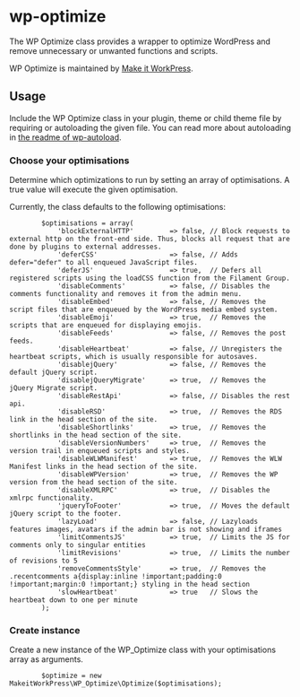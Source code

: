 # wp-optimize
The WP Optimize class provides a wrapper to optimize WordPress and remove unnecessary or unwanted functions and scripts.

WP Optimize is maintained by [Make it WorkPress](https://makeitwork.press/scripts/wp-optimize/).

## Usage
Include the WP Optimize class in your plugin, theme or child theme file by requiring or autoloading the given file. You can read more about autoloading in [the readme of wp-autoload](https://github.com/makeitworkpress/wp-autoload). 

### Choose your optimisations 
Determine which optimizations to run by setting an array of optimisations.
A true value will execute the given optimisation.

Currently, the class defaults to the following optimisations:

            $optimisations = array(
                'blockExternalHTTP'         => false, // Block requests to external http on the front-end side. Thus, blocks all request that are done by plugins to external addresses.
                'deferCSS'                  => false, // Adds defer="defer" to all enqueued JavaScript files.
                'deferJS'                   => true,  // Defers all registered scripts using the loadCSS function from the Filament Group.  
                'disableComments'           => false, // Disables the comments functionality and removes it from the admin menu.
                'disableEmbed'              => false, // Removes the script files that are enqueued by the WordPress media embed system.
                'disableEmoji'              => true,  // Removes the scripts that are enqueued for displaying emojis.
                'disableFeeds'              => false, // Removes the post feeds.
                'disableHeartbeat'          => false, // Unregisters the heartbeat scripts, which is usually responsible for autosaves.
                'disablejQuery'             => false, // Removes the default jQuery script.
                'disablejQueryMigrate'      => true,  // Removes the jQuery Migrate script.
                'disableRestApi'            => false, // Disables the rest api.
                'disableRSD'                => true,  // Removes the RDS link in the head section of the site.
                'disableShortlinks'         => true,  // Removes the shortlinks in the head section of the site.                     
                'disableVersionNumbers'     => true,  // Removes the version trail in enqueued scripts and styles.           
                'disableWLWManifest'        => true,  // Removes the WLW Manifest links in the head section of the site.
                'disableWPVersion'          => true,  // Removes the WP version from the head section of the site.           
                'disableXMLRPC'             => true,  // Disables the xmlrpc functionality.
                'jqueryToFooter'            => true,  // Moves the default jQuery script to the footer.
                'lazyLoad'                  => false, // Lazyloads features images, avatars if the admin bar is not showing and iframes
                'limitCommentsJS'           => true,  // Limits the JS for comments only to singular entities
                'limitRevisions'            => true,  // Limits the number of revisions to 5
                'removeCommentsStyle'       => true,  // Removes the .recentcomments a{display:inline !important;padding:0 !important;margin:0 !important;} styling in the head section
                'slowHeartbeat'             => true   // Slows the heartbeat down to one per minute
            );
               

### Create instance
Create a new instance of the WP_Optimize class with your optimisations array as arguments.

            $optimize = new MakeitWorkPress\WP_Optimize\Optimize($optimisations);
